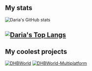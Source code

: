 ## My stats

![Daria's GitHub stats](https://github-readme-stats.vercel.app/api?username=dk1553&custom_title=Daria%27s%20GitHub%20Statistics&title_color=4e7314)

[![Daria's Top Langs](https://github-readme-stats.vercel.app/api/top-langs/?username=dk1553&title_color=4e7314)](https://github.com/dk1553)
---
## My coolest projects
[![DHBWorld](https://github-stats.blitzdose.de/pin/?username=inFumumVerti&&repo=DHBWorld&theme=graywhite&title_color=bd191e)](https://github.com/inFumumVerti/DHBWorld)
[![DHBWorld-Multiplatform](https://github-readme-stats.vercel.app/api/pin/?username=blitzdose&repo=DHBWorldMultiplatform&theme=graywhite&title_color=754cd4)](https://github.com/blitzdose/DHBWorldMultiplatform)

